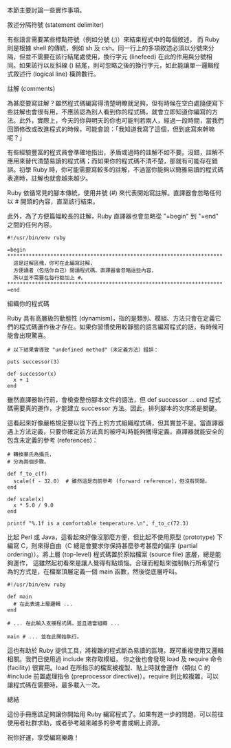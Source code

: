本節主要討論一些實作事項。

敘述分隔符號 (statement delimiter)

有些語言需要某些標點符號（例如分號 (;)）來結束程式中的每個敘述， 而 Ruby 則是根據 shell 的傳統，例如 sh 及 csh。同一行上的多項敘述必須以分號來分隔，但並不需要在該行結尾處使用，換行字元 (linefeed) 在此的作用與分號相同。如果該行以反斜線 (\) 結尾，則可忽略之後的換行字元，如此能讓單一邏輯程式敘述行 (logical line) 橫跨數行。

註解 (comments)

為甚麼要寫註解？雖然程式碼編寫得清楚明瞭就足夠，但有時候在空白處隨便寫下些註解也會很有用，不應該認為別人看到你的程式碼，就會立即知道你編寫的方法。此外，實際上，今天的你與明天的你也可能判若兩人，經過一段時間，當我們回頭修改或改進程式的時候，可能會說：「我知道我寫了這個，但到底寫來幹嘛呢？」

有些經驗豐富的程式員會準確地指出，矛盾或過時的註解不如不要。沒錯，註解不應用來替代清楚易讀的程式碼；而如果你的程式碼不清不楚，那就有可能存在錯誤。初學 Ruby 時，你可能需要寫較多的註解，不過當你能夠以簡雅易讀的程式碼表達時，註解也就會越來越少。

Ruby 依循常見的腳本傳統，使用井號 (#) 來代表開始寫註解。直譯器會忽略任何以 # 開頭的內容，直至該行結束。

此外，為了方便篇幅較長的註解，Ruby 直譯器也會忽略從 "=begin" 到 "=end" 之間的任何內容。

    #!/usr/bin/env ruby

    =begin
    **********************************************************************
      這是註解區塊，你可在此編寫註解，
      方便讀者（包括你自己）閱讀程式碼。直譯器會忽略這些內容，
      所以並不需要在每行都加上 #。
    **********************************************************************
    =end

組織你的程式碼

Ruby 具有高層級的動態性 (dynamism)，指的是類別、模組、方法只會在定義它們的程式碼運作後才存在。如果你習慣使用較靜態的語言編寫程式的話，有時候可能會出現驚喜。

    # 以下結果會導致 "undefined method"（未定義方法）錯誤：

    puts successor(3)

    def successor(x)
      x + 1
    end

雖然直譯器執行前，會檢查整份腳本文件的語法，但 def successor ... end 程式碼需要真的運作，才能建立 successor 方法。因此，排列腳本的次序將是關鍵。

這看起來好像嚴格規定要以從下而上的方式組織程式碼，但其實並不是。當直譯器遇上方法定義，只要你確定該方法真的被呼叫時能夠獲得定義，直譯器就能安全的包含未定義的參考 (references)：

    # 轉換華氏為攝氏，
    # 分為兩個步驟。

    def f_to_c(f)
      scale(f - 32.0)  # 雖然這是向前參考 (forward reference)，但沒有問題。
    end

    def scale(x)
      x * 5.0 / 9.0
    end

    printf "%.1f is a comfortable temperature.\n", f_to_c(72.3)

比起 Perl 或 Java，這看起來好像沒那麼方便，但比起不使用原型 (prototype) 下編寫 C，則來得自由（C 總是會要求你保持甚麼參考甚麼的偏序 (partial ordering)）。將上層 (top-level) 程式碼置於原始檔案 (source file) 底層，總是能夠運作， 這雖然起初看來是讓人覺得有點煩惱。合理而輕鬆來強制執行所希望行為的方式是，在檔案頂層定義一個 main 函數，然後從底層呼叫。

    #!/usr/bin/env ruby

    def main
      # 在此表達上層邏輯 ...
    end

    # ... 在此輸入支援程式碼，並且適當組織 ...

    main # ... 並在此開始執行。
    
這也有助於 Ruby 提供工具，將複雜的程式斷為易讀的區塊，既可重複使用又邏輯相關。我們已使用過 include 來存取模組， 你之後也會發現 load 及 require 命令 (facility) 很實用。load 在所指示的檔案被複製、貼上時就會運作（類似 C 的 #include 前置處理指令 (preprocessor directive)）。require 則比較複雜，可以讓程式碼在需要時，最多載入一次。

總結

這份手冊應該足夠讓你開始用 Ruby 編寫程式了。如果有進一步的問題，可以前往使用者社群求助，或者參考越來越多的參考書或網上資源。

祝你好運，享受編寫樂趣！